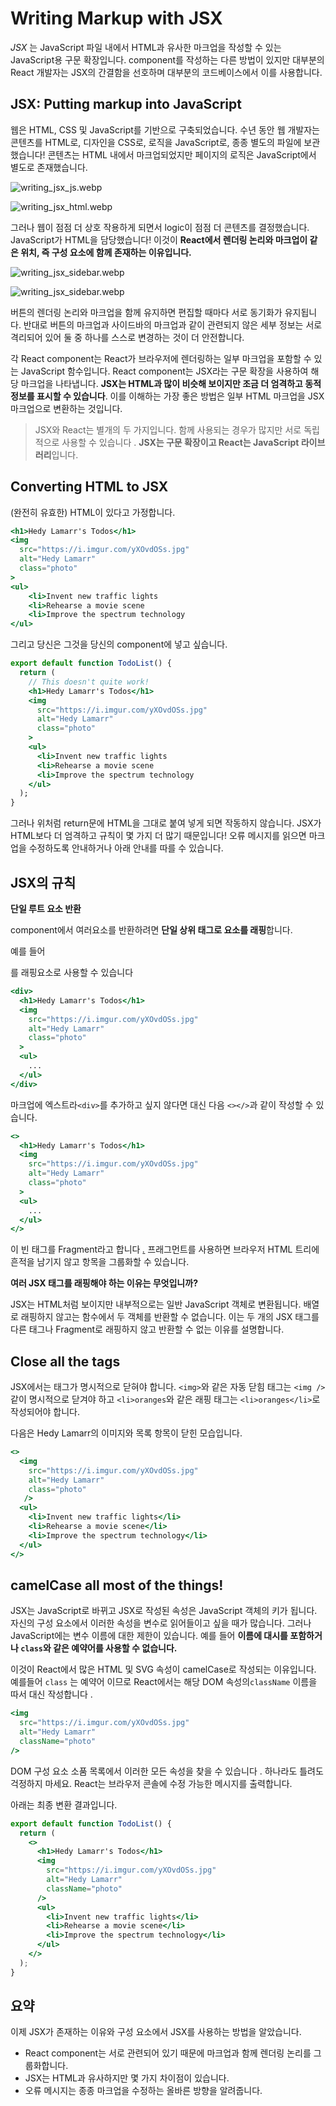 # Writing Markup with JSX

*JSX* 는 JavaScript 파일 내에서 HTML과 유사한 마크업을 작성할 수 있는 JavaScript용 구문 확장입니다. component를 작성하는 다른 방법이 있지만 대부분의 React 개발자는 JSX의 간결함을 선호하며 대부분의 코드베이스에서 이를 사용합니다.

## ****JSX: Putting markup into JavaScript****

웹은 HTML, CSS 및 JavaScript를 기반으로 구축되었습니다. 수년 동안 웹 개발자는 콘텐츠를 HTML로, 디자인을 CSS로, 로직을 JavaScript로, 종종 별도의 파일에 보관했습니다! 콘텐츠는 HTML 내에서 마크업되었지만 페이지의 로직은 JavaScript에서 별도로 존재했습니다.

![writing_jsx_js.webp](Writing%20Markup%20with%20JSX%20c0e04e7799dd45da9e8dda691124b5af/writing_jsx_js.webp)

![writing_jsx_html.webp](Writing%20Markup%20with%20JSX%20c0e04e7799dd45da9e8dda691124b5af/writing_jsx_html.webp)

그러나 웹이 점점 더 상호 작용하게 되면서 logic이 점점 더 콘텐츠를 결정했습니다. JavaScript가 HTML을 담당했습니다! 이것이 **React에서 렌더링 논리와 마크업이 같은 위치, 즉 구성 요소에 함께 존재하는 이유입니다.**

![writing_jsx_sidebar.webp](Writing%20Markup%20with%20JSX%20c0e04e7799dd45da9e8dda691124b5af/writing_jsx_sidebar.webp)

![writing_jsx_sidebar.webp](Writing%20Markup%20with%20JSX%20c0e04e7799dd45da9e8dda691124b5af/writing_jsx_sidebar%201.webp)

버튼의 렌더링 논리와 마크업을 함께 유지하면 편집할 때마다 서로 동기화가 유지됩니다. 반대로 버튼의 마크업과 사이드바의 마크업과 같이 관련되지 않은 세부 정보는 서로 격리되어 있어 둘 중 하나를 스스로 변경하는 것이 더 안전합니다.

각 React component는 React가 브라우저에 렌더링하는 일부 마크업을 포함할 수 있는 JavaScript 함수입니다. React component는 JSX라는 구문 확장을 사용하여 해당 마크업을 나타냅니다. **JSX는 HTML과 많이 비슷해 보이지만 조금 더 엄격하고 동적 정보를 표시할 수 있습니다**. 이를 이해하는 가장 좋은 방법은 일부 HTML 마크업을 JSX 마크업으로 변환하는 것입니다.

> JSX와 React는 별개의 두 가지입니다. 함께 사용되는 경우가 많지만 서로 독립적으로 사용할 수 있습니다 .  **JSX는 구문 확장이고 React는 JavaScript 라이브러리**입니다.
> 

## ****Converting HTML to JSX****

(완전히 유효한) HTML이 있다고 가정합니다.

```jsx
<h1>Hedy Lamarr's Todos</h1>
<img 
  src="https://i.imgur.com/yXOvdOSs.jpg" 
  alt="Hedy Lamarr" 
  class="photo"
>
<ul>
    <li>Invent new traffic lights
    <li>Rehearse a movie scene
    <li>Improve the spectrum technology
</ul>
```

그리고 당신은 그것을 당신의 component에 넣고 싶습니다.

```jsx
export default function TodoList() {
  return (
    // This doesn't quite work!
    <h1>Hedy Lamarr's Todos</h1>
    <img 
      src="https://i.imgur.com/yXOvdOSs.jpg" 
      alt="Hedy Lamarr" 
      class="photo"
    >
    <ul>
      <li>Invent new traffic lights
      <li>Rehearse a movie scene
      <li>Improve the spectrum technology
    </ul>
  );
}
```

그러나 위처럼 return문에 HTML을 그대로 붙여 넣게 되면 작동하지 않습니다. JSX가 HTML보다 더 엄격하고 규칙이 몇 가지 더 많기 때문입니다! 오류 메시지를 읽으면 마크업을 수정하도록 안내하거나 아래 안내를 따를 수 있습니다.

## ****JSX의 규칙****

****단일 루트 요소 반환****

component에서 여러요소를 반환하려면 **단일 상위 태그로 요소를 래핑**합니다.

예를 들어 <div>를 래핑요소로 사용할 수 있습니다

```jsx
<div>
  <h1>Hedy Lamarr's Todos</h1>
  <img 
    src="https://i.imgur.com/yXOvdOSs.jpg" 
    alt="Hedy Lamarr" 
    class="photo"
  >
  <ul>
    ...
  </ul>
</div>
```

마크업에 엑스트라`<div>`를 추가하고 싶지 않다면 대신 다음 `<></>`과 같이 작성할 수 있습니다.

```jsx
<>
  <h1>Hedy Lamarr's Todos</h1>
  <img 
    src="https://i.imgur.com/yXOvdOSs.jpg" 
    alt="Hedy Lamarr" 
    class="photo"
  >
  <ul>
    ...
  </ul>
</>
```

이 빈 태그를 Fragment라고 합니다 *[.](https://react.dev/reference/react/Fragment)* 프래그먼트를 사용하면 브라우저 HTML 트리에 흔적을 남기지 않고 항목을 그룹화할 수 있습니다.

****여러 JSX 태그를 래핑해야 하는 이유는 무엇입니까?****

JSX는 HTML처럼 보이지만 내부적으로는 일반 JavaScript 객체로 변환됩니다. 배열로 래핑하지 않고는 함수에서 두 객체를 반환할 수 없습니다. 이는 두 개의 JSX 태그를 다른 태그나 Fragment로 래핑하지 않고 반환할 수 없는 이유를 설명합니다.

## ****Close all the tags****

JSX에서는 태그가 명시적으로 닫혀야 합니다.  `<img>`와 같은 자동 닫힘 태그는  `<img />` 같이 명시적으로 닫겨야 하고 `<li>oranges`와 같은 래핑 태그는 `<li>oranges</li>`로 작성되어야 합니다.

다음은 Hedy Lamarr의 이미지와 목록 항목이 닫힌 모습입니다.

```jsx
<>
  <img 
    src="https://i.imgur.com/yXOvdOSs.jpg" 
    alt="Hedy Lamarr" 
    class="photo"
   />
  <ul>
    <li>Invent new traffic lights</li>
    <li>Rehearse a movie scene</li>
    <li>Improve the spectrum technology</li>
  </ul>
</>
```

## ****camelCase all most of the things!****

JSX는 JavaScript로 바뀌고 JSX로 작성된 속성은 JavaScript 객체의 키가 됩니다. 자신의 구성 요소에서 이러한 속성을 변수로 읽어들이고 싶을 때가 많습니다. 그러나 JavaScript에는 변수 이름에 대한 제한이 있습니다. 예를 들어 **이름에 대시를 포함하거나 `class`와 같은 예약어를 사용할 수 없습니다.**

이것이 React에서 많은 HTML 및 SVG 속성이 camelCase로 작성되는 이유입니다. 예를들어 `class` 는 예약어 이므로 React에서는 해당 DOM 속성의`className` 이름을 따서 대신 작성합니다 .

```jsx
<img 
  src="https://i.imgur.com/yXOvdOSs.jpg" 
  alt="Hedy Lamarr" 
  className="photo"
/>
```

DOM 구성 요소 소품 목록에서 이러한 모든 속성을 찾을 수 있습니다 . 하나라도 틀려도 걱정하지 마세요. React는 브라우저 콘솔에 수정 가능한 메시지를 출력합니다.

아래는 최종 변환 결과입니다.

```jsx
export default function TodoList() {
  return (
    <>
      <h1>Hedy Lamarr's Todos</h1>
      <img 
        src="https://i.imgur.com/yXOvdOSs.jpg" 
        alt="Hedy Lamarr" 
        className="photo" 
      />
      <ul>
        <li>Invent new traffic lights</li>
        <li>Rehearse a movie scene</li>
        <li>Improve the spectrum technology</li>
      </ul>
    </>
  );
}
```

## ****요약****

이제 JSX가 존재하는 이유와 구성 요소에서 JSX를 사용하는 방법을 알았습니다.

- React component는 서로 관련되어 있기 때문에 마크업과 함께 렌더링 논리를 그룹화합니다.
- JSX는 HTML과 유사하지만 몇 가지 차이점이 있습니다.
- 오류 메시지는 종종 마크업을 수정하는 올바른 방향을 알려줍니다.